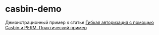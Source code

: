 # casbin-demo

Демонстрационный пример к статье [Гибкая авторизация с помощью Casbin и PERM. Практический пример](https://habr.com/ru/post/540454/)